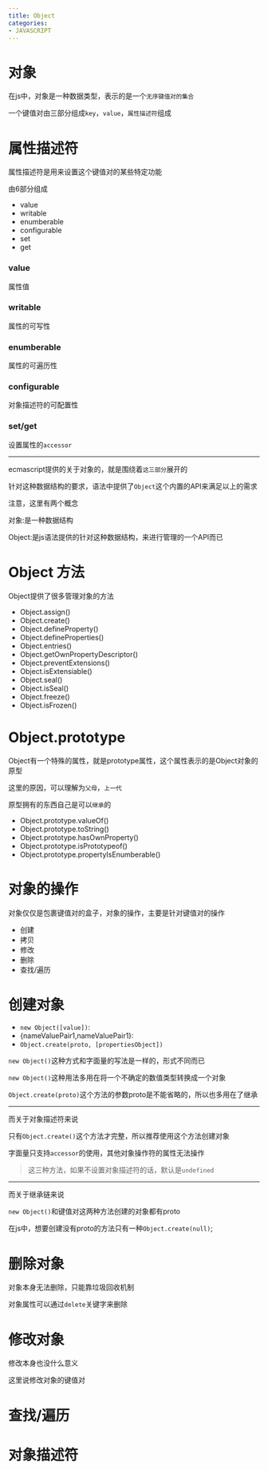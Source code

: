```yaml
---
title: Object
categories:
- JAVASCRIPT
---
```


# 对象

在js中，对象是一种数据类型，表示的是一个`无序键值对的集合`

一个键值对由三部分组成`key`，`value`，`属性描述符`组成

# 属性描述符

属性描述符是用来设置这个键值对的某些特定功能

由6部分组成

- value
- writable
- enumberable
- configurable
- set
- get


### value
属性值
### writable
属性的可写性
### enumberable
属性的可遍历性
### configurable
对象描述符的可配置性
### set/get
设置属性的`accessor`

--------------------

ecmascript提供的关于对象的，就是围绕着`这三部分`展开的


针对这种数据结构的要求，语法中提供了`Object`这个内置的API来满足以上的需求

注意，这里有两个概念

对象:是一种数据结构

Object:是js语法提供的针对这种数据结构，来进行管理的一个API而已

# Object 方法

Object提供了很多管理对象的方法

- Object.assign()
- Object.create()
- Object.defineProperty()
- Object.defineProperties()
- Object.entries()
- Object.getOwnPropertyDescriptor()
- Object.preventExtensions()
- Object.isExtensiable()
- Object.seal()
- Object.isSeal()
- Object.freeze()
- Object.isFrozen()

# Object.prototype

Object有一个特殊的属性，就是prototype属性，这个属性表示的是Object对象的原型

这里的原因，可以理解为`父母`，`上一代`

原型拥有的东西自己是可以`继承`的

- Object.prototype.valueOf()
- Object.prototype.toString()
- Object.prototype.hasOwnProperty()
- Object.prototype.isPrototypeof()
- Object.prototype.propertyIsEnumberable()


# 对象的操作

对象仅仅是包裹键值对的盒子，对象的操作，主要是针对键值对的操作

- 创建
- 拷贝
- 修改
- 删除
- 查找/遍历

# 创建对象

- `new Object([value])`:
- {nameValuePair1,nameValuePair1}:
-  `Object.create(proto, [propertiesObject])`

`new Object()`这种方式和字面量的写法是一样的，形式不同而已

`new Object()`这种用法多用在将一个不确定的数值类型转换成一个对象

`Object.create(proto)`这个方法的参数proto是不能省略的，所以也多用在了继承

---------------

而关于对象描述符来说

只有`Object.create()`这个方法才完整，所以推荐使用这个方法创建对象

字面量只支持`accessor`的使用，其他对象操作符的属性无法操作

> 这三种方法，如果不设置对象描述符的话，默认是`undefined`

---------------

而关于继承链来说

`new Object()`和键值对这两种方法创建的对象都有proto

在js中，想要创建没有proto的方法只有一种`Object.create(null)`;


# 删除对象

对象本身无法删除，只能靠垃圾回收机制

对象属性可以通过`delete`关键字来删除

# 修改对象

修改本身也没什么意义

这里说修改对象的键值对





# 查找/遍历


# 对象描述符


